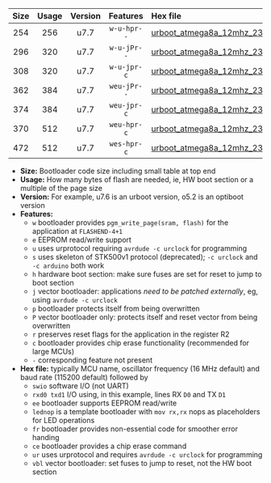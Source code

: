 |Size|Usage|Version|Features|Hex file|
|:-:|:-:|:-:|:-:|:--|
|254|256|u7.7|`w-u-hpr--`|[urboot_atmega8a_12mhz_230400bps_swio_rxd0_txd1_ur.hex](https://raw.githubusercontent.com/stefanrueger/urboot.hex/main/mcus/atmega8a/fcpu_12mhz/230400_bps/urboot_atmega8a_12mhz_230400bps_swio_rxd0_txd1_ur.hex)|
|296|320|u7.7|`w-u-jPr--`|[urboot_atmega8a_12mhz_230400bps_swio_rxd0_txd1_lednop_fr_ur_vbl.hex](https://raw.githubusercontent.com/stefanrueger/urboot.hex/main/mcus/atmega8a/fcpu_12mhz/230400_bps/urboot_atmega8a_12mhz_230400bps_swio_rxd0_txd1_lednop_fr_ur_vbl.hex)|
|308|320|u7.7|`w-u-jpr-c`|[urboot_atmega8a_12mhz_230400bps_swio_rxd0_txd1_lednop_fr_ce_ur_vbl.hex](https://raw.githubusercontent.com/stefanrueger/urboot.hex/main/mcus/atmega8a/fcpu_12mhz/230400_bps/urboot_atmega8a_12mhz_230400bps_swio_rxd0_txd1_lednop_fr_ce_ur_vbl.hex)|
|362|384|u7.7|`weu-jPr--`|[urboot_atmega8a_12mhz_230400bps_swio_rxd0_txd1_ee_lednop_fr_ur_vbl.hex](https://raw.githubusercontent.com/stefanrueger/urboot.hex/main/mcus/atmega8a/fcpu_12mhz/230400_bps/urboot_atmega8a_12mhz_230400bps_swio_rxd0_txd1_ee_lednop_fr_ur_vbl.hex)|
|374|384|u7.7|`weu-jpr-c`|[urboot_atmega8a_12mhz_230400bps_swio_rxd0_txd1_ee_lednop_fr_ce_ur_vbl.hex](https://raw.githubusercontent.com/stefanrueger/urboot.hex/main/mcus/atmega8a/fcpu_12mhz/230400_bps/urboot_atmega8a_12mhz_230400bps_swio_rxd0_txd1_ee_lednop_fr_ce_ur_vbl.hex)|
|370|512|u7.7|`weu-hpr-c`|[urboot_atmega8a_12mhz_230400bps_swio_rxd0_txd1_ee_lednop_fr_ce_ur.hex](https://raw.githubusercontent.com/stefanrueger/urboot.hex/main/mcus/atmega8a/fcpu_12mhz/230400_bps/urboot_atmega8a_12mhz_230400bps_swio_rxd0_txd1_ee_lednop_fr_ce_ur.hex)|
|472|512|u7.7|`wes-hpr-c`|[urboot_atmega8a_12mhz_230400bps_swio_rxd0_txd1_ee_lednop_fr_ce.hex](https://raw.githubusercontent.com/stefanrueger/urboot.hex/main/mcus/atmega8a/fcpu_12mhz/230400_bps/urboot_atmega8a_12mhz_230400bps_swio_rxd0_txd1_ee_lednop_fr_ce.hex)|

- **Size:** Bootloader code size including small table at top end
- **Usage:** How many bytes of flash are needed, ie, HW boot section or a multiple of the page size
- **Version:** For example, u7.6 is an urboot version, o5.2 is an optiboot version
- **Features:**
  + `w` bootloader provides `pgm_write_page(sram, flash)` for the application at `FLASHEND-4+1`
  + `e` EEPROM read/write support
  + `u` uses urprotocol requiring `avrdude -c urclock` for programming
  + `s` uses skeleton of STK500v1 protocol (deprecated); `-c urclock` and `-c arduino` both work
  + `h` hardware boot section: make sure fuses are set for reset to jump to boot section
  + `j` vector bootloader: applications *need to be patched externally*, eg, using `avrdude -c urclock`
  + `p` bootloader protects itself from being overwritten
  + `P` vector bootloader only: protects itself and reset vector from being overwritten
  + `r` preserves reset flags for the application in the register R2
  + `c` bootloader provides chip erase functionality (recommended for large MCUs)
  + `-` corresponding feature not present
- **Hex file:** typically MCU name, oscillator frequency (16 MHz default) and baud rate (115200 default) followed by
  + `swio` software I/O (not UART)
  + `rxd0 txd1` I/O using, in this example, lines RX `D0` and TX `D1`
  + `ee` bootloader supports EEPROM read/write
  + `lednop` is a template bootloader with `mov rx,rx` nops as placeholders for LED operations
  + `fr` bootloader provides non-essential code for smoother error handing
  + `ce` bootloader provides a chip erase command
  + `ur` uses urprotocol and requires `avrdude -c urclock` for programming
  + `vbl` vector bootloader: set fuses to jump to reset, not the HW boot section
